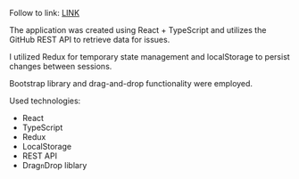 Follow to link: 
[LINK](https://prostonadobobb.github.io/todo-git/)

The application was created using React + TypeScript and utilizes the GitHub REST API to retrieve data for issues.

I utilized Redux for temporary state management and localStorage to persist changes between sessions.

Bootstrap library and drag-and-drop functionality were employed.

Used technologies:

- React
- TypeScript
- Redux
- LocalStorage
- REST API
- Drag`n`Drop liblary

